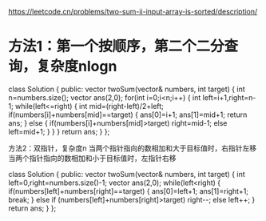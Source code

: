 https://leetcode.cn/problems/two-sum-ii-input-array-is-sorted/description/

# 方法1：第一个按顺序，第二个二分查询，复杂度nlogn
class Solution {
public:
    vector<int> twoSum(vector<int>& numbers, int target) {
        int n=numbers.size();
        vector<int> ans(2,0);
        for(int i=0;i<n;i++)
        {
            int left=i+1,right=n-1;
            while(left<=right)
            {
                int mid=(right-left)/2+left;
                if(numbers[i]+numbers[mid]==target)
                {
                    ans[0]=i+1;
                    ans[1]=mid+1;
                    return ans;
                }
                else
                {
                    if(numbers[i]+numbers[mid]>target)
                        right=mid-1;
                    else left=mid+1;
                }
            }
        }
        return ans;
    }
};

方法2：双指针，复杂度n
当两个指针指向的数相加和大于目标值时，右指针左移
当两个指针指向的数相加和小于目标值时，左指针右移

class Solution {
public:
    vector<int> twoSum(vector<int>& numbers, int target) {
        int left=0,right=numbers.size()-1;
        vector<int> ans(2,0);
        while(left<right)
        {
            if(numbers[left]+numbers[right]==target)
            {
                ans[0]=left+1;
                ans[1]=right+1;
                break;
            }
            else if (numbers[left]+numbers[right]>target)
                right--;
                else left++;
        }
        return ans;
    }
};
